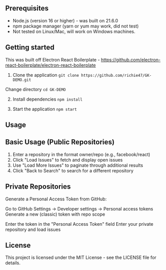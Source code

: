 ## Prerequisites

- Node.js (version 16 or higher) - was built on 21.6.0
- npm package manager (yarn or yum may work, did not test)
- Not tested on Linux/Mac, will work on Windows machines.

## Getting started

This was built off Electron React Boilerplate - https://github.com/electron-react-boilerplate/electron-react-boilerplate

1. Clone the application
   `git clone https://github.com/richie47/GK-DEMO.git`

  Change directory
   `cd GK-DEMO`

2. Install dependencies
   `npm install`

3. Start the application
   `npm start`

## Usage

## Basic Usage (Public Repositories)

1. Enter a repository in the format owner/repo (e.g., facebook/react)
2. Click "Load Issues" to fetch and display open issues
3. Use "Load More Issues" to paginate through additional results
4. Click "Back to Search" to search for a different repository

## Private Repositories

Generate a Personal Access Token from GitHub:

Go to GitHub Settings → Developer settings → Personal access tokens
Generate a new (classic) token with repo scope

Enter the token in the "Personal Access Token" field
Enter your private repository and load issues

## License

This project is licensed under the MIT License - see the LICENSE file for details.
